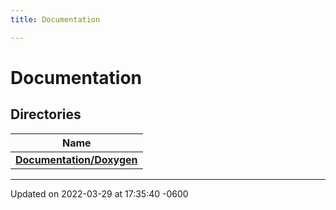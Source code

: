 ```yaml
---
title: Documentation

---
```


# Documentation



## Directories

| Name           |
| -------------- |
| **[Documentation/Doxygen](../Files/dir_f6004bbf18912dd037bd3794c7b86706.md#dir-documentation/doxygen)**  |






-------------------------------

Updated on 2022-03-29 at 17:35:40 -0600
